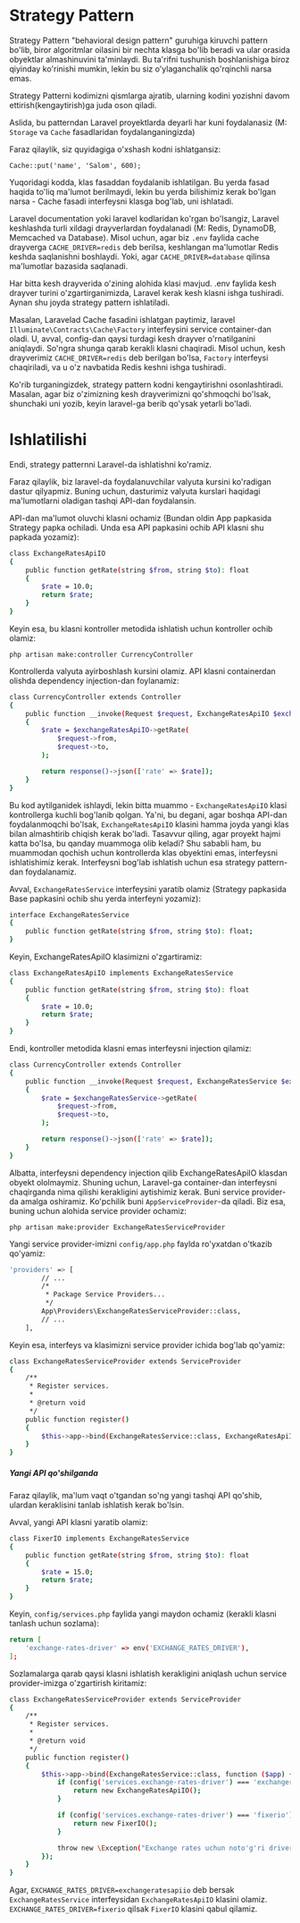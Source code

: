 # Strategy Pattern

Strategy Pattern "behavioral design pattern" guruhiga kiruvchi pattern bo'lib, biror algoritmlar oilasini bir nechta klasga bo'lib beradi va ular orasida obyektlar almashinuvini ta'minlaydi. Bu ta'rifni tushunish boshlanishiga biroz qiyinday ko'rinishi mumkin, lekin bu siz o'ylaganchalik qo'rqinchli narsa emas.

Strategy Patterni kodimizni qismlarga ajratib, ularning kodini yozishni davom ettirish(kengaytirish)ga juda oson qiladi.

Aslida, bu patterndan Laravel proyektlarda deyarli har kuni foydalanasiz (M: `Storage` va `Cache` fasadlaridan foydalanganingizda)

Faraz qilaylik, siz quyidagiga o'xshash kodni ishlatgansiz:

```
Cache::put('name', 'Salom', 600);
```

Yuqoridagi kodda, klas fasaddan foydalanib ishlatilgan. Bu yerda fasad haqida to'liq ma'lumot berilmaydi, lekin bu yerda bilishimiz kerak bo'lgan narsa - Cache fasadi interfeysni klasga bog'lab, uni ishlatadi.

Laravel documentation yoki laravel kodlaridan ko'rgan bo'lsangiz, Laravel keshlashda turli xildagi drayverlardan foydalanadi (M: Redis, DynamoDB, Memcached va Database). Misol uchun, agar biz `.env` faylida cache drayverga `CACHE_DRIVER=redis` deb berilsa, keshlangan ma'lumotlar Redis keshda saqlanishni boshlaydi. Yoki, agar `CACHE_DRIVER=database` qilinsa ma'lumotlar bazasida saqlanadi.

Har bitta kesh drayverida o'zining alohida klasi mavjud. .env faylida kesh drayver turini o'zgartirganimizda, Laravel kerak kesh klasni ishga tushiradi. Aynan shu joyda strategy pattern ishlatiladi.

Masalan, Laravelad Cache fasadini ishlatgan paytimiz, laravel `Illuminate\Contracts\Cache\Factory` interfeysini service container-dan oladi. U, avval, config-dan qaysi turdagi kesh drayver o'rnatilganini aniqlaydi. So'ngra shunga qarab kerakli klasni chaqiradi. Misol uchun, kesh drayverimiz `CACHE_DRIVER=redis` deb berilgan bo'lsa, `Factory` interfeysi chaqiriladi, va u o'z navbatida Redis keshni ishga tushiradi.

Ko'rib turganingizdek, strategy pattern kodni kengaytirishni osonlashtiradi. Masalan, agar biz o'zimizning kesh drayverimizni qo'shmoqchi bo'lsak, shunchaki uni yozib, keyin laravel-ga berib qo'ysak yetarli bo'ladi.

# Ishlatilishi

Endi, strategy patternni Laravel-da ishlatishni ko'ramiz.

Faraz qilaylik, biz laravel-da foydalanuvchilar valyuta kursini ko'radigan dastur qilyapmiz. Buning uchun, dasturimiz valyuta kurslari haqidagi ma'lumotlarni oladigan tashqi API-dan foydalansin.

API-dan ma'lumot oluvchi klasni ochamiz (Bundan oldin App papkasida Strategy papka ochiladi. Unda esa API papkasini ochib API klasni shu papkada yozamiz):

```bash
class ExchangeRatesApiIO
{
    public function getRate(string $from, string $to): float
    {
        $rate = 10.0;
        return $rate;
    }
}
```

Keyin esa, bu klasni kontroller metodida ishlatish uchun kontroller ochib olamiz:

`php artisan make:controller CurrencyController`

Kontrollerda valyuta ayirboshlash kursini olamiz. API klasni containerdan olishda dependency injection-dan foylanamiz:

```bash
class CurrencyController extends Controller
{
    public function __invoke(Request $request, ExchangeRatesApiIO $exchangeRatesApiIO): JsonResponse
    {
        $rate = $exchangeRatesApiIO->getRate(
            $request->from,
            $request->to,
        );

        return response()->json(['rate' => $rate]);
    }
}
```

Bu kod aytilganidek ishlaydi, lekin bitta muammo - `ExchangeRatesApiIO` klasi kontrollerga kuchli bog'lanib qolgan. Ya'ni, bu degani, agar boshqa API-dan foydalanmoqchi bo'lsak, `ExchangeRatesApiIO` klasini hamma joyda yangi klas bilan almashtirib chiqish kerak bo'ladi. Tasavvur qiling, agar proyekt hajmi katta bo'lsa, bu qanday muammoga olib keladi? Shu sababli ham, bu muammodan qochish uchun kontrollerda klas obyektini emas, interfeysni ishlatishimiz kerak. Interfeysni bog'lab ishlatish uchun esa strategy pattern-dan foydalanamiz.

Avval, `ExchangeRatesService` interfeysini yaratib olamiz (Strategy papkasida Base papkasini ochib shu yerda interfeyni yozamiz):

```bash
interface ExchangeRatesService
{
    public function getRate(string $from, string $to): float;
}
```

Keyin, ExchangeRatesApiIO klasimizni o'zgartiramiz:

```bash
class ExchangeRatesApiIO implements ExchangeRatesService
{
    public function getRate(string $from, string $to): float
    {
        $rate = 10.0;
        return $rate;
    }
}
```

Endi, kontroller metodida klasni emas interfeysni injection qilamiz:

```bash
class CurrencyController extends Controller
{
    public function __invoke(Request $request, ExchangeRatesService $exchangeRatesService): JsonResponse
    {
        $rate = $exchangeRatesService->getRate(
            $request->from,
            $request->to,
        );

        return response()->json(['rate' => $rate]);
    }
}
```

Albatta, interfeysni dependency injection qilib ExchangeRatesApiIO klasdan obyekt ololmaymiz. Shuning uchun, Laravel-ga container-dan interfeysni chaqirganda nima qilishi kerakligini aytishimiz kerak. Buni service provider-da amalga oshiramiz. Ko'pchilik buni `AppServiceProvider`-da qiladi. Biz esa, buning uchun alohida service provider ochamiz:

`php artisan make:provider ExchangeRatesServiceProvider`

Yangi service provider-imizni `config/app.php` faylda ro'yxatdan o'tkazib qo'yamiz:

```bash
'providers' => [
        // ...
        /*
         * Package Service Providers...
         */
        App\Providers\ExchangeRatesServiceProvider::class,
        // ...
    ],
```

Keyin esa, interfeys va klasimizni service provider ichida bog'lab qo'yamiz:

```bash
class ExchangeRatesServiceProvider extends ServiceProvider
{
    /**
     * Register services.
     *
     * @return void
     */
    public function register()
    {
        $this->app->bind(ExchangeRatesService::class, ExchangeRatesApiIO::class);
    }
}
```

##### *Yangi API qo'shilganda*

Faraz qilaylik, ma'lum vaqt o'tgandan so'ng yangi tashqi API qo'shib, ulardan keraklisini tanlab ishlatish kerak bo'lsin.

Avval, yangi API klasni yaratib olamiz:

```bash
class FixerIO implements ExchangeRatesService
{
    public function getRate(string $from, string $to): float
    {
        $rate = 15.0;
        return $rate;
    }
}
```

Keyin, `config/services.php` faylida yangi maydon ochamiz (kerakli klasni tanlash uchun sozlama):

```bash
return [
    'exchange-rates-driver' => env('EXCHANGE_RATES_DRIVER'),
];
```

Sozlamalarga qarab qaysi klasni ishlatish kerakligini aniqlash uchun service provider-imizga o'zgartirish kiritamiz:

```bash
class ExchangeRatesServiceProvider extends ServiceProvider
{
    /**
     * Register services.
     *
     * @return void
     */
    public function register()
    {
        $this->app->bind(ExchangeRatesService::class, function ($app) {
            if (config('services.exchange-rates-driver') === 'exchangeratesapiio') {
                return new ExchangeRatesApiIO();
            }

            if (config('services.exchange-rates-driver') === 'fixerio') {
                return new FixerIO();
            }

            throw new \Exception("Exchange rates uchun noto'g'ri driver turi berilgan!");
        });
    }
}
```

Agar, `EXCHANGE_RATES_DRIVER=exchangeratesapiio` deb bersak `ExchangeRatesService` interfeysidan `ExchangeRatesApiIO` klasini olamiz. `EXCHANGE_RATES_DRIVER=fixerio` qilsak `FixerIO` klasini qabul qilamiz.

